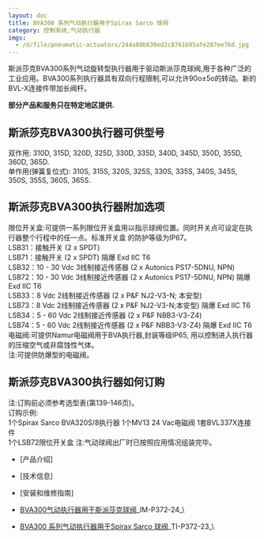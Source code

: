 ```yaml
---
layout: doc
title: BVA300 系列气动执行器用于Spirax Sarco 球阀
category: 控制系统,气动执行器
imgs:
  - /d/file/pneumatic-actuators/244a80b630ed2c8761b95afe287ee76d.jpg
---
```


斯派莎克BVA300系列气动旋转型执行器用于驱动斯派莎克球阀,用于各种广泛的工业应用。BVA300系列执行器具有双向行程限制,可以允许90o±5o的转动。新的BVL-X连接件带加长阀杆。

**部分产品和服务只在特定地区提供.**

## 斯派莎克BVA300执行器可供型号

双作用: 310D, 315D, 320D, 325D, 330D, 335D, 340D, 345D, 350D, 355D, 360D, 365D.  
单作用(弹簧复位式): 310S, 315S, 320S, 325S, 330S, 335S, 340S, 345S, 350S, 355S, 360S, 365S.

## 斯派莎克BVA300执行器附加选项

限位开关盒:可提供一系列限位开关盒用以指示球阀位置。同时开关点可设定在执行器整个行程中的任一点。标准开关盒 的防护等级为IP67。  
LSB31：接触开关 (2 x SPDT)  
LSB71：接触开关 (2 x SPDT) 隔爆 Exd IIC T6  
LSB32：10 - 30 Vdc 3线制接近传感器 (2 x Autonics PS17-5DNU, NPN)  
LSB72：10 - 30 Vdc 3线制接近传感器 (2 x Autonics PS17-5DNU, NPN) 隔爆 Exd IIC T6  
LSB33：8 Vdc 2线制接近传感器 (2 x P&F NJ2-V3-N; 本安型)  
LSB73：8 Vdc 2线制接近传感器 (2 x P&F NJ2-V3-N;本安型) 隔爆 Exd IIC T6  
LSB34：5 - 60 Vdc 2线制接近传感器 (2 x P&F NBB3-V3-Z4)  
LSB74：5 - 60 Vdc 2线制接近传感器 (2 x P&F NBB3-V3-Z4) 隔爆 Exd IIC T6  
电磁阀:可提供Namur电磁阀用于BVA执行器,封装等级IP65, 用以控制进入执行器的压缩空气或非腐蚀性气体。  
注:可提供防爆型的电磁阀。

## 斯派莎克BVA300执行器如何订购

注:订购前必须参考选型表(第139-146页)。  
订购示例:  
1个Spirax Sarco BVA320S/8执行器 1个MV13 24 Vac电磁阀 1套BVL337X连接件  
1个LSB72限位开关盒 注:气动球阀出厂时已按照应用情况组装完毕。

- [产品介绍]
- [技术信息]
- [安装和维修指南]

- [BVA300气动执行器用于斯派莎克球阀](https://assets.spiraxvalve.com/pdf/IM-P372-24-BVA300气动执行器用于斯派莎克球阀.pdf)\_IM-P372-24\_\

- [BVA300 系列气动执行器用于Spirax Sarco 球阀](https://assets.spiraxvalve.com/pdf/TI-P372-23-BVA300%20系列气动执行器用于Spirax%20Sarco%20球阀.pdf)\_TI-P372-23\_\

